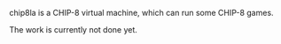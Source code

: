 chip8la is a CHIP-8 virtual machine, which can run some CHIP-8 games.

The work is currently not done yet.
